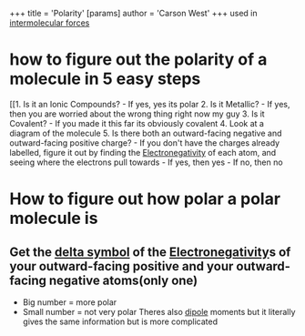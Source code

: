 +++
 title = 'Polarity'
[params]
	author = 'Carson West'
+++
used in [intermolecular forces](./../intermolecular-forces/)

# how to figure out the polarity of a molecule in 5 easy steps
[[1. Is it an Ionic Compounds?
	- If yes, yes its polar
2. Is it Metallic?
	- If yes, then you are worried about the wrong thing right now my guy
3. Is it Covalent?
	- If you made it this far its obviously covalent
		4. Look at a diagram of the molecule
			5.  Is there both an outward-facing negative and outward-facing positive charge?
			- If you don't have the charges already labelled, figure it out by finding the [Electronegativity](./../electronegativity/) of each atom, and seeing where the electrons pull towards
				- If yes, then yes
				- If no, then no
# How to figure out how polar a polar molecule is
## Get the [delta symbol](./../delta-symbol/) of the [Electronegativity](./../electronegativity/)s of your outward-facing positive and your outward-facing negative atoms(only one)
- Big number = more polar
- Small number = not very polar
Theres also [dipole](./../dipole/) moments but it literally gives the same information but is more complicated